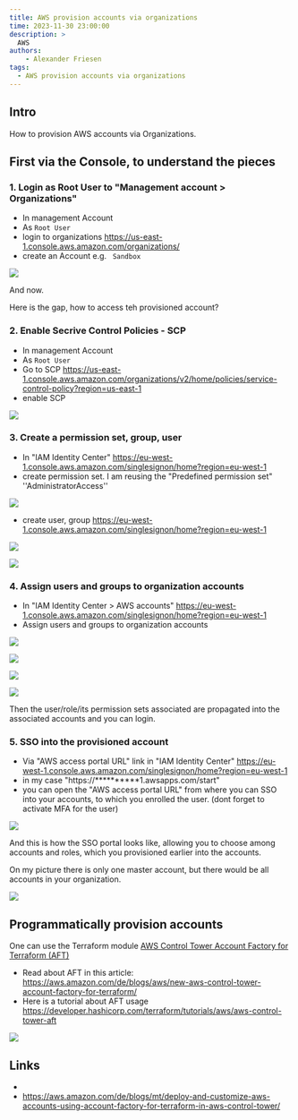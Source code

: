 ```yaml
---
title: AWS provision accounts via organizations
time: 2023-11-30 23:00:00
description: >
  AWS 
authors:
    - Alexander Friesen
tags:
  - AWS provision accounts via organizations
---
```


## Intro

How to provision AWS accounts via Organizations.

## First via the Console, to understand the pieces


### 1. Login as Root User to "Management account > Organizations"

 - In management Account
 - As ``Root User`` 
 - login to organizations <https://us-east-1.console.aws.amazon.com/organizations/>
 - create an Account e.g. `` Sandbox`` 

![](./article00022/organizations.png)


And now.

Here is the gap, how to access teh provisioned account?


### 2. Enable Secrive Control Policies - SCP

- In management Account
- As ``Root User`` 
- Go to SCP <https://us-east-1.console.aws.amazon.com/organizations/v2/home/policies/service-control-policy?region=us-east-1>
- enable SCP 

![](./article00022/SCP.png)


### 3. Create a permission set, group, user

- In "IAM Identity Center" <https://eu-west-1.console.aws.amazon.com/singlesignon/home?region=eu-west-1>
- create permission set. I am reusing the "Predefined permission set" ''AdministratorAccess''

![](./article00022/iamidentitycenter.png)

- create user, group <https://eu-west-1.console.aws.amazon.com/singlesignon/home?region=eu-west-1>

![](./article00022/user.png)

![](./article00022/group.png)


### 4. Assign users and groups to organization accounts

- In "IAM Identity Center > AWS accounts" <https://eu-west-1.console.aws.amazon.com/singlesignon/home?region=eu-west-1>
- Assign users and groups to organization accounts

![](./article00022/org_assign_scp.png)

![](./article00022/org_permission_set.png)

![](./article00022/org_users.png)

![](./article00022/org_permission_set_provisioned.png)

Then the user/role/its permission sets associated are propagated into the associated accounts and you can login.

### 5. SSO into the provisioned account

- Via "AWS access portal URL" link in "IAM Identity Center" <https://eu-west-1.console.aws.amazon.com/singlesignon/home?region=eu-west-1>
- in my case "https://**********1.awsapps.com/start"
- you can open the "AWS access portal URL" from where you can SSO into your accounts, to which you enrolled the user. (dont forget to activate MFA for the user)

![](./article00022/iamidentitycenter-login.png)


And this is how the SSO portal looks like, allowing you to choose among accounts and roles, which you provisioned earlier into the accounts.

On my picture there is only one master account, but there would be all accounts in your organization.

![](./article00022/iamidentitycenter-sso.png)


## Programmatically provision accounts

One can use the Terraform module [AWS Control Tower Account Factory for Terraform (AFT)](https://docs.aws.amazon.com/controltower/latest/userguide/taf-account-provisioning.html)

- Read about AFT in this article: <https://aws.amazon.com/de/blogs/aws/new-aws-control-tower-account-factory-for-terraform/>
- Here is a tutorial about AFT usage <https://developer.hashicorp.com/terraform/tutorials/aws/aws-control-tower-aft>


![](./article00022/account_factory_terraform_module.png)


## Links

- 
- <https://aws.amazon.com/de/blogs/mt/deploy-and-customize-aws-accounts-using-account-factory-for-terraform-in-aws-control-tower/>
